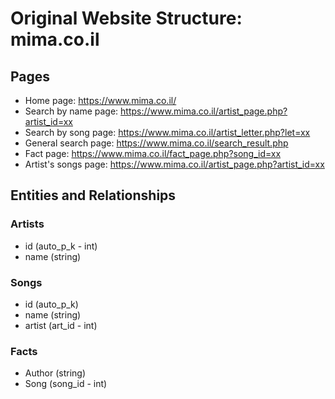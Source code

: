 # Original Website Structure: mima.co.il

## Pages
* Home page: https://www.mima.co.il/
* Search by name page: https://www.mima.co.il/artist_page.php?artist_id=xx
* Search by song page: https://www.mima.co.il/artist_letter.php?let=xx
* General search page: https://www.mima.co.il/search_result.php
* Fact page: https://www.mima.co.il/fact_page.php?song_id=xx
* Artist's songs page: https://www.mima.co.il/artist_page.php?artist_id=xx

## Entities and Relationships

### Artists
* id (auto_p_k - int)
* name (string)

### Songs
* id (auto_p_k)
* name (string)
* artist (art_id - int)

### Facts
* Author  (string)
* Song (song_id - int)